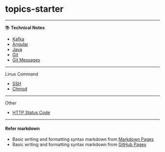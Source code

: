 # topics-starter
---
:books: **Technical Notes**


- [Kafka](https://github.com/pnguyen215/topics-starter/blob/master/kafka-starter.md "Kafka guide")
- [Angular](https://github.com/pnguyen215/topics-starter/blob/master/angular-starter.md "Angular guide")
- [Java](https://github.com/pnguyen215/topics-starter/blob/master/java-starter.md "Java guide")
- [Git](https://github.com/pnguyen215/topics-starter/blob/master/git-starter.md "Git guide")
- [Git Messages](https://github.com/pnguyen215/topics-starter/blob/master/git-messages-starter.md "Git messages guide")

---
Linux Command
- [SSH](https://github.com/pnguyen215/topics-starter/blob/master/ssh-starter.md "SSH guide")
- [Chmod](https://github.com/pnguyen215/topics-starter/blob/master/chmod-starter.md "Chmod guide")

---
Other
- [HTTP Status Code](https://github.com/pnguyen215/topics-starter/blob/master/http-status-code-starter.md "HTTP Status Code guide")

***
#### Refer markdown

- Basic writing and formatting syntax markdown from [Markdown Pages](https://www.markdownguide.org/basic-syntax/)
- Basic writing and formatting syntax markdown from [GitHub Pages](https://docs.github.com/en/get-started/writing-on-github/getting-started-with-writing-and-formatting-on-github/basic-writing-and-formatting-syntax)
